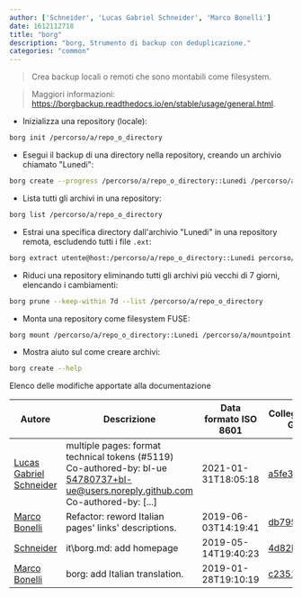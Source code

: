 ```yaml
---
author: ['Schneider', 'Lucas Gabriel Schneider', 'Marco Bonelli']
date: 1612112718
title: "borg"
description: "borg, Strumento di backup con deduplicazione."
categories: "common"
---
```

> Crea backup locali o remoti che sono montabili come filesystem.

> Maggiori informazioni: <https://borgbackup.readthedocs.io/en/stable/usage/general.html>.

- Inizializza una repository (locale):

```bash
borg init /percorso/a/repo_o_directory
```

- Esegui il backup di una directory nella repository, creando un archivio chiamato "Lunedi":

```bash
borg create --progress /percorso/a/repo_o_directory::Lunedi /percorso/a/directory_sorgente
```

- Lista tutti gli archivi in una repository:

```bash
borg list /percorso/a/repo_o_directory
```

- Estrai una specifica directory dall'archivio "Lunedi" in una repository remota, escludendo tutti i file `.ext`:

```bash
borg extract utente@host:/percorso/a/repo_o_directory::Lunedi percorso/a/cartella_destinazione --exclude '*.ext'
```

- Riduci una repository eliminando tutti gli archivi più vecchi di 7 giorni, elencando i cambiamenti:

```bash
borg prune --keep-within 7d --list /percorso/a/repo_o_directory
```

- Monta una repository come filesystem FUSE:

```bash
borg mount /percorso/a/repo_o_directory::Lunedi /percorso/a/mountpoint
```

- Mostra aiuto sul come creare archivi:

```bash
borg create --help
```
Elenco delle modifiche apportate alla documentazione


Autore | Descrizione | Data formato ISO 8601 | Collegamento a GitHub
------|-----|-----|-----
[Lucas Gabriel Schneider](mailto:casdpa@gmail.com) | multiple pages: format technical tokens (#5119) Co-authored-by: bl-ue <54780737+bl-ue@users.noreply.github.com> Co-authored-by: [...] | 2021-01-31T18:05:18 | [a5fe31bc47ae](https://github.com/tldr-pages/tldr/commit/a5fe31bc47aece3efa5e66b52b3cf384f27d5d72)
[Marco Bonelli](mailto:marco@mebeim.net) | Refactor: reword Italian pages' links' descriptions. | 2019-06-03T14:19:41 | [db7959947301](https://github.com/tldr-pages/tldr/commit/db795994730108131d36e7a50b67378e79e27c10)
[Schneider](mailto:lucas.schneider@sap.com) | it\borg.md: add homepage | 2019-05-14T19:40:23 | [4d82b28eadb2](https://github.com/tldr-pages/tldr/commit/4d82b28eadb2d8a504b3a4412fb2056d9a5ecca8)
[Marco Bonelli](mailto:mb5.marcob@gmail.com) | borg: add Italian translation. | 2019-01-28T19:10:19 | [c2351ef4ec97](https://github.com/tldr-pages/tldr/commit/c2351ef4ec9727812fe39eeb8409f388cab6c75f)

